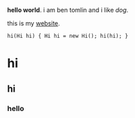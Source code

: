 **hello world**. i am ben tomlin and i like *dog*.

this is my [website](https://bent101.github.io/Lab2/).

`hi(Hi hi) {
  Hi hi = new Hi();
  hi(hi);
 }`

# hi
## hi
### hello

